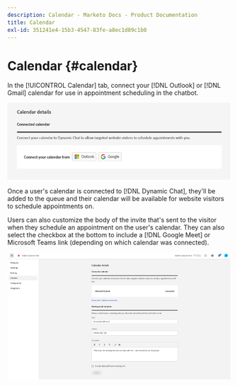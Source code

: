 ```yaml
---
description: Calendar - Marketo Docs - Product Documentation
title: Calendar
exl-id: 351241e4-15b3-4547-83fe-a8ec1d89c1b0
---
```

# Calendar {#calendar}

In the [!UICONTROL Calendar] tab, connect your [!DNL Outlook] or [!DNL Gmail] calendar for use in appointment scheduling in the chatbot.

   ![](assets/calendar-1.png)

Once a user's calendar is connected to [!DNL Dynamic Chat], they'll be added to the queue and their calendar will be available for website visitors to schedule appointments on.

Users can also customize the body of the invite that's sent to the visitor when they schedule an appointment on the user's calendar. They can also select the checkbox at the bottom to include a [!DNL Google Meet] or Microsoft Teams link (depending on which calendar was connected).

   ![](assets/calendar-2.png)
